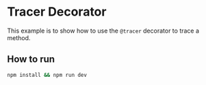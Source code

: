 # Tracer Decorator

This example is to show how to use the `@tracer` decorator to trace a method.

## How to run
 
```bash
npm install && npm run dev
```
